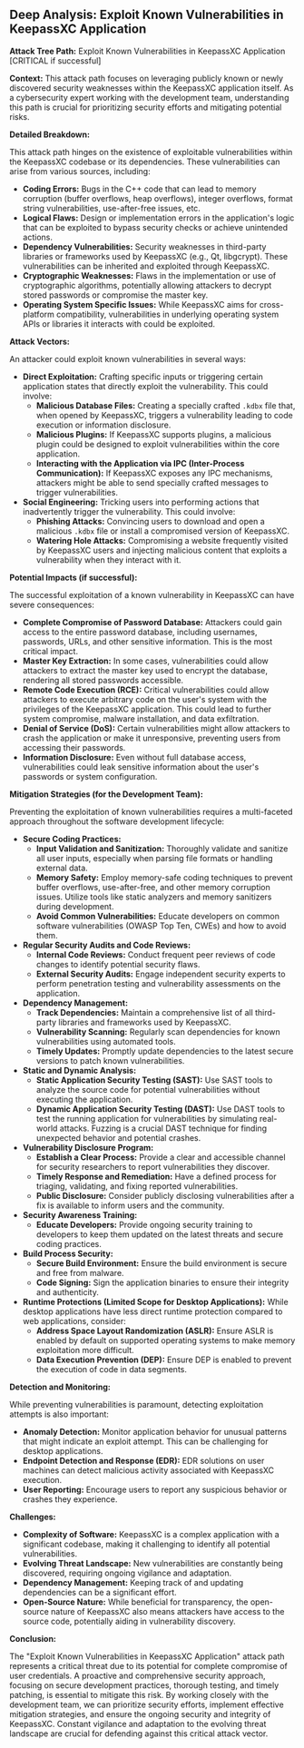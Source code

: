 ## Deep Analysis: Exploit Known Vulnerabilities in KeepassXC Application

**Attack Tree Path:** Exploit Known Vulnerabilities in KeepassXC Application [CRITICAL if successful]

**Context:** This attack path focuses on leveraging publicly known or newly discovered security weaknesses within the KeepassXC application itself. As a cybersecurity expert working with the development team, understanding this path is crucial for prioritizing security efforts and mitigating potential risks.

**Detailed Breakdown:**

This attack path hinges on the existence of exploitable vulnerabilities within the KeepassXC codebase or its dependencies. These vulnerabilities can arise from various sources, including:

* **Coding Errors:**  Bugs in the C++ code that can lead to memory corruption (buffer overflows, heap overflows), integer overflows, format string vulnerabilities, use-after-free issues, etc.
* **Logical Flaws:**  Design or implementation errors in the application's logic that can be exploited to bypass security checks or achieve unintended actions.
* **Dependency Vulnerabilities:**  Security weaknesses in third-party libraries or frameworks used by KeepassXC (e.g., Qt, libgcrypt). These vulnerabilities can be inherited and exploited through KeepassXC.
* **Cryptographic Weaknesses:**  Flaws in the implementation or use of cryptographic algorithms, potentially allowing attackers to decrypt stored passwords or compromise the master key.
* **Operating System Specific Issues:** While KeepassXC aims for cross-platform compatibility, vulnerabilities in underlying operating system APIs or libraries it interacts with could be exploited.

**Attack Vectors:**

An attacker could exploit known vulnerabilities in several ways:

* **Direct Exploitation:**  Crafting specific inputs or triggering certain application states that directly exploit the vulnerability. This could involve:
    * **Malicious Database Files:**  Creating a specially crafted `.kdbx` file that, when opened by KeepassXC, triggers a vulnerability leading to code execution or information disclosure.
    * **Malicious Plugins:**  If KeepassXC supports plugins, a malicious plugin could be designed to exploit vulnerabilities within the core application.
    * **Interacting with the Application via IPC (Inter-Process Communication):** If KeepassXC exposes any IPC mechanisms, attackers might be able to send specially crafted messages to trigger vulnerabilities.
* **Social Engineering:**  Tricking users into performing actions that inadvertently trigger the vulnerability. This could involve:
    * **Phishing Attacks:**  Convincing users to download and open a malicious `.kdbx` file or install a compromised version of KeepassXC.
    * **Watering Hole Attacks:**  Compromising a website frequently visited by KeepassXC users and injecting malicious content that exploits a vulnerability when they interact with it.

**Potential Impacts (if successful):**

The successful exploitation of a known vulnerability in KeepassXC can have severe consequences:

* **Complete Compromise of Password Database:** Attackers could gain access to the entire password database, including usernames, passwords, URLs, and other sensitive information. This is the most critical impact.
* **Master Key Extraction:** In some cases, vulnerabilities could allow attackers to extract the master key used to encrypt the database, rendering all stored passwords accessible.
* **Remote Code Execution (RCE):**  Critical vulnerabilities could allow attackers to execute arbitrary code on the user's system with the privileges of the KeepassXC application. This could lead to further system compromise, malware installation, and data exfiltration.
* **Denial of Service (DoS):**  Certain vulnerabilities might allow attackers to crash the application or make it unresponsive, preventing users from accessing their passwords.
* **Information Disclosure:**  Even without full database access, vulnerabilities could leak sensitive information about the user's passwords or system configuration.

**Mitigation Strategies (for the Development Team):**

Preventing the exploitation of known vulnerabilities requires a multi-faceted approach throughout the software development lifecycle:

* **Secure Coding Practices:**
    * **Input Validation and Sanitization:**  Thoroughly validate and sanitize all user inputs, especially when parsing file formats or handling external data.
    * **Memory Safety:**  Employ memory-safe coding techniques to prevent buffer overflows, use-after-free, and other memory corruption issues. Utilize tools like static analyzers and memory sanitizers during development.
    * **Avoid Common Vulnerabilities:**  Educate developers on common software vulnerabilities (OWASP Top Ten, CWEs) and how to avoid them.
* **Regular Security Audits and Code Reviews:**
    * **Internal Code Reviews:**  Conduct frequent peer reviews of code changes to identify potential security flaws.
    * **External Security Audits:**  Engage independent security experts to perform penetration testing and vulnerability assessments on the application.
* **Dependency Management:**
    * **Track Dependencies:**  Maintain a comprehensive list of all third-party libraries and frameworks used by KeepassXC.
    * **Vulnerability Scanning:**  Regularly scan dependencies for known vulnerabilities using automated tools.
    * **Timely Updates:**  Promptly update dependencies to the latest secure versions to patch known vulnerabilities.
* **Static and Dynamic Analysis:**
    * **Static Application Security Testing (SAST):**  Use SAST tools to analyze the source code for potential vulnerabilities without executing the application.
    * **Dynamic Application Security Testing (DAST):**  Use DAST tools to test the running application for vulnerabilities by simulating real-world attacks. Fuzzing is a crucial DAST technique for finding unexpected behavior and potential crashes.
* **Vulnerability Disclosure Program:**
    * **Establish a Clear Process:**  Provide a clear and accessible channel for security researchers to report vulnerabilities they discover.
    * **Timely Response and Remediation:**  Have a defined process for triaging, validating, and fixing reported vulnerabilities.
    * **Public Disclosure:**  Consider publicly disclosing vulnerabilities after a fix is available to inform users and the community.
* **Security Awareness Training:**
    * **Educate Developers:**  Provide ongoing security training to developers to keep them updated on the latest threats and secure coding practices.
* **Build Process Security:**
    * **Secure Build Environment:**  Ensure the build environment is secure and free from malware.
    * **Code Signing:**  Sign the application binaries to ensure their integrity and authenticity.
* **Runtime Protections (Limited Scope for Desktop Applications):** While desktop applications have less direct runtime protection compared to web applications, consider:
    * **Address Space Layout Randomization (ASLR):**  Ensure ASLR is enabled by default on supported operating systems to make memory exploitation more difficult.
    * **Data Execution Prevention (DEP):**  Ensure DEP is enabled to prevent the execution of code in data segments.

**Detection and Monitoring:**

While preventing vulnerabilities is paramount, detecting exploitation attempts is also important:

* **Anomaly Detection:**  Monitor application behavior for unusual patterns that might indicate an exploit attempt. This can be challenging for desktop applications.
* **Endpoint Detection and Response (EDR):**  EDR solutions on user machines can detect malicious activity associated with KeepassXC execution.
* **User Reporting:**  Encourage users to report any suspicious behavior or crashes they experience.

**Challenges:**

* **Complexity of Software:**  KeepassXC is a complex application with a significant codebase, making it challenging to identify all potential vulnerabilities.
* **Evolving Threat Landscape:**  New vulnerabilities are constantly being discovered, requiring ongoing vigilance and adaptation.
* **Dependency Management:**  Keeping track of and updating dependencies can be a significant effort.
* **Open-Source Nature:** While beneficial for transparency, the open-source nature of KeepassXC also means attackers have access to the source code, potentially aiding in vulnerability discovery.

**Conclusion:**

The "Exploit Known Vulnerabilities in KeepassXC Application" attack path represents a critical threat due to its potential for complete compromise of user credentials. A proactive and comprehensive security approach, focusing on secure development practices, thorough testing, and timely patching, is essential to mitigate this risk. By working closely with the development team, we can prioritize security efforts, implement effective mitigation strategies, and ensure the ongoing security and integrity of KeepassXC. Constant vigilance and adaptation to the evolving threat landscape are crucial for defending against this critical attack vector.
